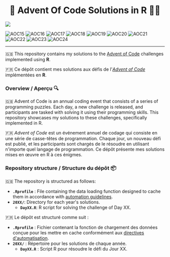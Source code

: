<h1 align="center"> 🎄 Advent Of Code Solutions in R 🎅🏼 </h1>

[![](https://www.codefactor.io/repository/github/jeandupin/aoc/badge)](https://www.codefactor.io/repository/github/jeandupin/aoc)

![AOC15](https://img.shields.io/badge/AOC%202015%20%E2%AD%90%EF%B8%8F-50%2F50-%23ffd700)
![AOC16](https://img.shields.io/badge/AOC%202016%20%E2%AD%90%EF%B8%8F-40%2F50-%2350d690)
![AOC17](https://img.shields.io/badge/AOC%202017%20%E2%AD%90%EF%B8%8F-30%2F50-%23a0cc79)
![AOC18](https://img.shields.io/badge/AOC%202018%20%E2%AD%90%EF%B8%8F-18%2F50-%23f54c6b)
![AOC19](https://img.shields.io/badge/AOC%202019%20%E2%AD%90%EF%B8%8F-21%2F50-%23fa887b)
![AOC20](https://img.shields.io/badge/AOC%202020%20%E2%AD%90%EF%B8%8F-35%2F50-%23a0cc79)
![AOC21](https://img.shields.io/badge/AOC%202021%20%E2%AD%90%EF%B8%8F-20%2F50-%23fa887b)
![AOC22](https://img.shields.io/badge/AOC%202022%20%E2%AD%90%EF%B8%8F-22%2F50-%23fa887b)
![AOC23](https://img.shields.io/badge/AOC%202023%20%E2%AD%90%EF%B8%8F-39%2F50-%23a0cc79)
![AOC24](https://img.shields.io/badge/AOC%202024%20%E2%AD%90%EF%B8%8F-50%2F50-%23ffd700)

----

🇬🇧 This repository contains my solutions to the [Advent of Code](https://adventofcode.com) challenges implemented using **R**.

🇫🇷 Ce dépôt contient mes solutions aux défis de l'[*Advent of Code*](https://adventofcode.com) implémentées en **R**.

### Overview / Aperçu 🔍

🇬🇧 Advent of Code is an annual coding event that consists of a series of programming puzzles. Each day, a new challenge is released, and participants are tasked with solving it using their programming skills. This repository showcases my solutions to these challenges, specifically implemented in R.

🇫🇷 *Advent of Code* est un événement annuel de codage qui consiste en une série de casse-têtes de programmation. Chaque jour, un nouveau défi est publié, et les participants sont chargés de le résoudre en utilisant n'importe quel langage de programmation. Ce dépôt présente mes solutions mises en œuvre en R à ces énigmes.

### Repository structure / Structure du dépôt 📦

🇬🇧 The repository is structured as follows:

-   **`.Rprofile`** : File containing the data loading function designed to cache them in accordance with [automation guidelines](https://www.reddit.com/r/adventofcode/wiki/faqs/automation).
-   **`20XX/`**: Directory for each year's solutions.
    -   **`DayXX.R`**: R script for solving the challenge of Day XX.

🇫🇷 Le dépôt est structuré comme suit :

-   **`.Rprofile`** : Fichier contenant la fonction de chargement des données conçue pour les mettre en cache conformément aux [directives d'automatisation](https://www.reddit.com/r/adventofcode/wiki/faqs/automation).
-   **`20XX/`** : Répertoire pour les solutions de chaque année.
    -   **`DayXX.R`** : Script R pour résoudre le défi du Jour XX.
